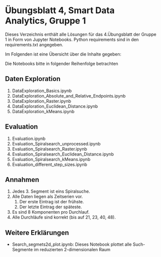 
# Übungsblatt 4, Smart Data Analytics, Gruppe 1
Dieses Verzeichnis enthält alle Lösungen für das 4.Übungsblatt der Gruppe 1 in Form von Jupyter Notebooks.
Python requirements sind in den requirements.txt angegeben. 


Im Folgenden ist eine Übersicht über die Inhalte gegeben:

Die Notebooks bitte in folgender Reihenfolge betrachten

## Daten Exploration
1. DataExploration_Basics.ipynb
2. DataExploration_Absolute_and_Relative_Endpoints.ipynb
3. DataExploration_Raster.ipynb
4. DataExploration_Euclidean_Distance.ipynb
5. DataExploration_kMeans.ipynb

## Evaluation
1. Evaluation.ipynb
2. Evaluation_Spiralsearch_unprocessed.ipynb
3. Evaluation_Spiralsearch_Raster.ipynb
4. Evaluation_Spiralsearch_Euclidean_Distance.ipynb
5. Evaluation_Spiralsearch_kMeans.ipynb
6. Evaluation_different_step_sizes.ipynb

## Annahmen 
1. Jedes 3. Segment ist eins Spiralsuche.
2. Alle Daten liegen als Zeitserien vor.
   1. Der erste Eintrag ist der frühste.
   2. Der letzte Eintrag der späteste.
3. Es sind 8 Komponenten pro Durchlauf.
4. Alle Durchläufe sind korrekt (bis auf 21, 23, 40, 48).

## Weitere Erklärungen
 - Search_segmets2d_plot.ipynb: Dieses Notebook plottet alle Such-Segmente im reduzierten 2-dimensionalen Raum